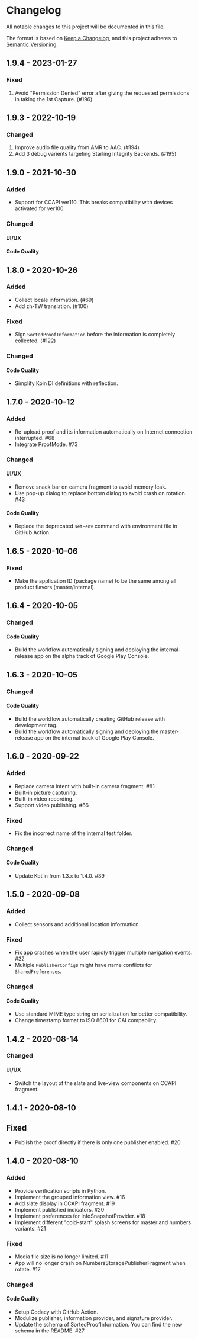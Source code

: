 # Changelog

All notable changes to this project will be documented in this file.

The format is based on [Keep a Changelog](https://keepachangelog.com/en/1.0.0/),
and this project adheres to [Semantic Versioning](https://semver.org/spec/v2.0.0.html).

## 1.9.4 - 2023-01-27

### Fixed

1. Avoid "Permission Denied" error after giving the requested permissions in taking the 1st Capture. (#196)

## 1.9.3 - 2022-10-19

### Changed

1. Improve audio file quality from AMR to AAC. (#194)
2. Add 3 debug varients targeting Starling Integrity Backends. (#195)

## 1.9.0 - 2021-10-30

### Added

- Support for CCAPI ver110. This breaks compatibility with devices activated for ver100.

### Changed

#### UI/UX

#### Code Quality

## 1.8.0 - 2020-10-26

### Added

- Collect locale information. (#69)
- Add zh-TW translation. (#100)

### Fixed

- Sign `SortedProofInformation` before the information is completely collected. (#122)

### Changed

#### Code Quality

- Simplify Koin DI definitions with reflection.

## 1.7.0 - 2020-10-12

### Added

- Re-upload proof and its information automatically on Internet connection interrupted. #68
- Integrate ProofMode. #73

### Changed

#### UI/UX

- Remove snack bar on camera fragment to avoid memory leak.
- Use pop-up dialog to replace bottom dialog to avoid crash on rotation. #43

#### Code Quality

- Replace the deprecated `set-env` command with environment file in GitHub Action.

## 1.6.5 - 2020-10-06

### Fixed

- Make the application ID (package name) to be the same among all product flavors (master/internal).

## 1.6.4 - 2020-10-05

### Changed

#### Code Quality

- Build the workflow automatically signing and deploying the internal-release app on the alpha track of Google Play Console.

## 1.6.3 - 2020-10-05

### Changed

#### Code Quality

- Build the workflow automatically creating GitHub release with development tag.
- Build the workflow automatically signing and deploying the master-release app on the internal track of Google Play Console.

## 1.6.0 - 2020-09-22

### Added

- Replace camera intent with built-in camera fragment. #81 
- Built-in picture capturing.
- Built-in video recording.
- Support video publishing. #66 

### Fixed

- Fix the incorrect name of the internal test folder.

### Changed

#### Code Quality

- Update Kotlin from 1.3.x to 1.4.0. #39 

## 1.5.0 - 2020-09-08

### Added

- Collect sensors and additional location information.

### Fixed

- Fix app crashes when the user rapidly trigger multiple navigation events. #32 
- Multiple `PublisherConfig`s might have name conflicts for `SharedPreferences`.

### Changed

#### Code Quality

- Use standard MIME type string on serialization for better compatibility.
- Change timestamp format to ISO 8601 for CAI compability.

## 1.4.2 - 2020-08-14

### Changed

#### UI/UX

- Switch the layout of the slate and live-view components on CCAPI fragment.

## 1.4.1 - 2020-08-10

## Fixed

- Publish the proof directly if there is only one publisher enabled. #20

## 1.4.0 - 2020-08-10

### Added

- Provide verification scripts in Python.
- Implement the grouped information view. #16
- Add slate display in CCAPI fragment. #19
- Implement published indicators. #20
- Implement preferences for InfoSnapshotProvider. #18
- Implement different "cold-start" splash screens for master and numbers variants. #21

### Fixed

- Media file size is no longer limited. #11
- App will no longer crash on NumbersStoragePublisherFragment when rotate. #17

### Changed

#### Code Quality

- Setup Codacy with GitHub Action.
- Modulize publisher, information provider, and signature provider.
- Update the schema of SortedProofInformation. You can find the new schema in the README. #27
